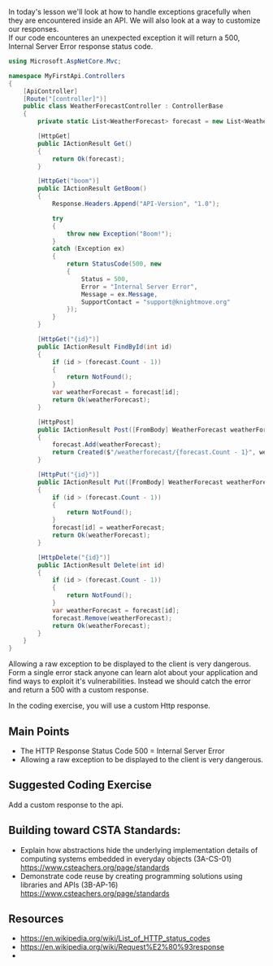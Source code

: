 In today's lesson we'll look at how to handle exceptions gracefully when they are encountered inside an API.  We will also look at a way to customize our responses.  
If our code encounteres an unexpected exception it will return a 500, Internal Server Error response status code.

``` cs
using Microsoft.AspNetCore.Mvc;

namespace MyFirstApi.Controllers
{
    [ApiController]
    [Route("[controller]")]
    public class WeatherForecastController : ControllerBase
    {
        private static List<WeatherForecast> forecast = new List<WeatherForecast>();

        [HttpGet]
        public IActionResult Get()
        {
            return Ok(forecast);
        }

        [HttpGet("boom")]
        public IActionResult GetBoom()
        {
            Response.Headers.Append("API-Version", "1.0");

            try
            {
                throw new Exception("Boom!");
            }
            catch (Exception ex)
            {
                return StatusCode(500, new
                {
                    Status = 500,
                    Error = "Internal Server Error",
                    Message = ex.Message,
                    SupportContact = "support@knightmove.org"
                });
            }
        }

        [HttpGet("{id}")]
        public IActionResult FindById(int id)
        {
            if (id > (forecast.Count - 1))
            {
                return NotFound();
            }
            var weatherForecast = forecast[id];
            return Ok(weatherForecast);
        }

        [HttpPost]
        public IActionResult Post([FromBody] WeatherForecast weatherForecast)
        {
            forecast.Add(weatherForecast);
            return Created($"/weatherforecast/{forecast.Count - 1}", weatherForecast);
        }

        [HttpPut("{id}")]
        public IActionResult Put([FromBody] WeatherForecast weatherForecast, [FromRoute] int id)
        {
            if (id > (forecast.Count - 1))
            {
                return NotFound();
            }
            forecast[id] = weatherForecast;
            return Ok(weatherForecast);
        }

        [HttpDelete("{id}")]
        public IActionResult Delete(int id)
        {
            if (id > (forecast.Count - 1))
            {
                return NotFound();
            }
            var weatherForecast = forecast[id];
            forecast.Remove(weatherForecast);
            return Ok(weatherForecast);
        }
    }
}
```
Allowing a raw exception to be displayed to the client is very dangerous.  Form a single error stack anyone can learn alot about your application and find ways to exploit it's vulnerabilities.
Instead we should catch the error and return a 500 with a custom response.  

In the coding exercise, you will use a custom Http response.

## Main Points
- The HTTP Response Status Code 500 = Internal Server Error
- Allowing a raw exception to be displayed to the client is very dangerous.

## Suggested Coding Exercise
Add a custom response to the api.

## Building toward CSTA Standards:
- Explain how abstractions hide the underlying implementation details of computing systems embedded in everyday objects (3A-CS-01) https://www.csteachers.org/page/standards
- Demonstrate code reuse by creating programming solutions using libraries and APIs (3B-AP-16) https://www.csteachers.org/page/standards

## Resources
- https://en.wikipedia.org/wiki/List_of_HTTP_status_codes
- https://en.wikipedia.org/wiki/Request%E2%80%93response
- 
